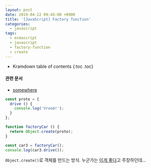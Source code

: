 ```yaml
---
layout: post
date: 2019-04-22 09:45:00 +0900
title: '[JavaScript] Factory function'
categories:
  - javascript
tags:
  - ecmascript
  - javascript
  - factory-function
  - create
---
```


* Kramdown table of contents
{:toc .toc}

#### 관련 문서

- [somewhere](somewhere)

```js
const proto = {
  drive () {
    console.log('Vroom!');
  }
};

function factoryCar () {
  return Object.create(proto);
}

const car3 = factoryCar();
console.log(car3.drive());
```

`Object.create()`로 객체를 만드는 방식. 누군가는 [이게 좋다](https://medium.com/javascript-scene/javascript-factory-functions-vs-constructor-functions-vs-classes-2f22ceddf33e)고 주장하던데...
